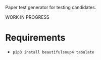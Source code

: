 Paper test generator for testing candidates.

WORK IN PROGRESS

# Requirements
* `pip3 install beautifulsoup4 tabulate`

